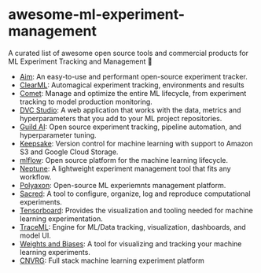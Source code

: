 # awesome-ml-experiment-management

A curated list of awesome open source tools and commercial products for ML Experiment Tracking and Management 🚀

 * [Aim](https://github.com/aimhubio/aim): An easy-to-use and performant open-source experiment tracker.
 * [ClearML](https://github.com/allegroai/clearml): Automagical experiment tracking, environments and results
 * [Comet](https://www.comet.ml/): Manage and optimize the entire ML lifecycle, from experiment tracking to model production monitoring.
 * [DVC Studio](https://studio.iterative.ai/): A web application that works with the data, metrics and hyperparameters that you add to your ML project repositories.
 * [Guild AI](https://guild.ai/): Open source experiment tracking, pipeline automation, and hyperparameter tuning.
 * [Keepsake](https://github.com/replicate/keepsake): Version control for machine learning with support to Amazon S3 and Google Cloud Storage.
 * [mlflow](https://github.com/mlflow/mlflow): Open source platform for the machine learning lifecycle.
 * [Neptune](https://neptune.ai/): A lightweight experiment management tool that fits any workflow.
 * [Polyaxon](https://github.com/polyaxon/polyaxon):  Open-source ML experiemnts management platform.
 * [Sacred](https://github.com/IDSIA/sacred/): A tool to configure, organize, log and reproduce computational experiments.
 * [Tensorboard](https://www.tensorflow.org/tensorboard/):  Provides the visualization and tooling needed for machine learning experimentation.
 * [TraceML](https://github.com/polyaxon/traceml): Engine for ML/Data tracking, visualization, dashboards, and model UI.
 * [Weights and Biases](https://github.com/wandb/client): A tool for visualizing and tracking your machine learning experiments.
 * [CNVRG](https://cnvrg.io/): Full stack machine learning experiment platform
